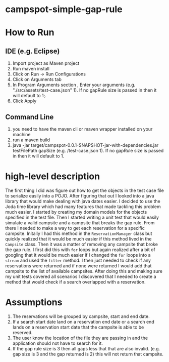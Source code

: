 # campspot-simple-gap-rule

# How to Run
  ## IDE (e.g. Eclipse)
  1. Import project as Maven project
  2. Run maven install
  3. Click on Run -> Run Configurations
  4. Click on Arguments tab
  5. In Program Arguments section , Enter your arguments (e.g. "./src/assets/test-case.json" 1). If no gapRule size is passed in then it will default to 1;.
  6. Click Apply
  
  ## Command Line
   1. you need to have the maven cli or maven wrapper installed on your machine
   2. run a maven build
   3. java -jar target/campspot-0.0.1-SNAPSHOT-jar-with-dependencies.jar testFilePath gapSize (e.g. /test-case.json 1). If no gapRule size is passed in then it will default to 1.

# high-level description
The first thing I did was figure out how to get the objects in the test case file to serialize easily into a POJO.
After figuring that out I looked into a java library that would make dealing with java dates easier. I decided to use the 
Joda time library which had many features that made tackling this problem much easier. I started by creating my domain models for the objects specified in the test file. Then I started writing a unit test that would easily simulate a valid campsite and a campsite that breaks the gap rule. From there I needed to make a way to get each reservation for a specific campsite. Initally I had this method in the `ReservationManager` class but quickly realized that it would be much easier if this         method lived in the `Campsite` class. Then it was a matter of removing any campsite that broke the gap rule. I first did this with `for` loops but again realized after a bit of googling that it would be much easier if I changed the `for` loops into a `stream` and used the `filter` method. I then just needed to check if any reservations were returned and if none were returned I would add that campsite to the list of available campsites. After doing this and making sure my unit tests covered all scenarios I discovered that I needed to create a method that would check if a search overlapped with a reservation.
  
# Assumptions
1.	The reservations will be grouped by campsite, start and end date.
2.	If a search start date land on a reservation end date or a search end lands on a reservation start date that the campsite is able to be reserved.
3. The user know the location of the file they are passing in and the application should not have to search for it.
4. If the gap rule size is 3 then all gaps less that that are also invalid. (e.g. gap size is 3 and the gap returned is 2)        this will not return that campsite.
